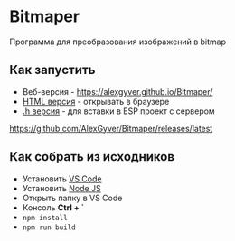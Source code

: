# Bitmaper
Программа для преобразования изображений в bitmap

## Как запустить
- Веб-версия - https://alexgyver.github.io/Bitmaper/
- [HTML версия](https://github.com/AlexGyver/Bitmaper/releases/latest/download/bitmaper.html) - открывать в браузере
- [.h версия](https://github.com/AlexGyver/Bitmaper/releases/latest/download/bitmaper.h) - для вставки в ESP проект с сервером

https://github.com/AlexGyver/Bitmaper/releases/latest

## Как собрать из исходников
- Установить [VS Code](https://code.visualstudio.com/download)
- Установить [Node JS](https://nodejs.org/en/download/prebuilt-installer)
- Открыть папку в VS Code
- Консоль **Ctrl + `**
- `npm install`
- `npm run build`